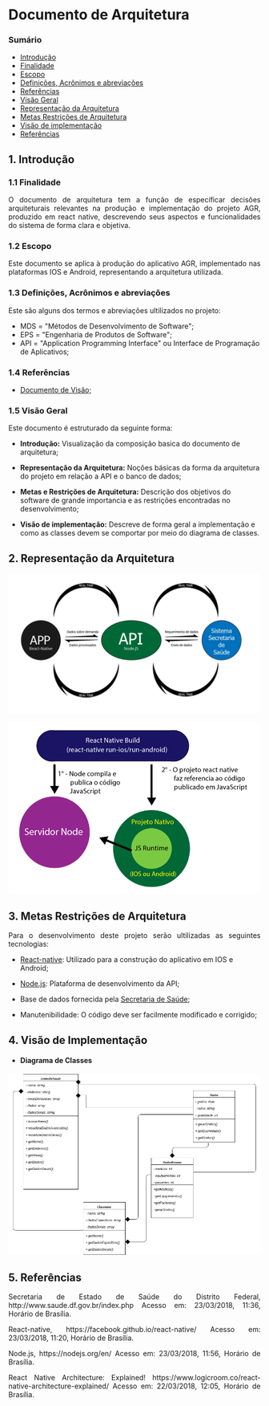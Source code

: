 # Documento de Arquitetura

### Sumário
<ul>
<li><a href="#Introdução">Introdução</a></li>
<li><a href="#Finalidade">Finalidade</a></li>
<li><a href="#Escopo">Escopo</a></li>
<li><a href="#Definições">Definições, Acrônimos e abreviações</a></li>
<li><a href="#Referências">Referências</a></li>
<li><a href="#Visão">Visão Geral</a></li>
<li><a href="#Representação">Representação da Arquitetura</a></li>
<li><a href="#Metas">Metas Restrições de Arquitetura</a></li>
<li><a href="#Implementação">Visão de implementação</a></li>
<li><a href="#Referencia">Referências</a></li>
</ul>

<div name = "Introdução" id = "Introdução"></div>

 <div name= "Finalidade" id= "Finalidade"></div>

## 1. Introdução

### 1.1 Finalidade
<div style ="text-align: justify">
  <p>
      O documento de arquitetura tem a função de específicar decisões arquiteturais relevantes na produção e implementação do projeto AGR, produzido em react native, descrevendo seus aspectos e funcionalidades do sistema de forma clara e objetiva.
  </p>
</div>


<div name= "Escopo" id= "Escopo"></div>

### 1.2 Escopo
<div style ="text-align: justify">
  <p>
      Este documento se aplica à produção do aplicativo AGR, implementado nas plataformas IOS e Android, representando a arquitetura utilizada.
  </p>
</div>

<div name= "Definições" id= "Definições"></div>

### 1.3 Definições, Acrônimos e abreviações
<div style ="text-align: justify">
  <p>
    Este são alguns dos termos e abreviações ultilizados no projeto:
  </p>
</div>

* MDS = "Métodos de Desenvolvimento de Software";
* EPS = "Engenharia de Produtos de Software";
* API = "Application Programming Interface" ou Interface de Programação de Aplicativos;

<div name= "Referências" id= "Referências"></div>

### 1.4 Referências

* <a href= "https:///github.com/fga-gpp-mds/AGR-APP-react-native/blob/master/docs/visao.md"> Documento de Visão;</a>

<div name= "Visão" id= "Visão"></div>

### 1.5 Visão Geral
<div style ="text-align: justify">
  <p>
    Este documento é estruturado da seguinte forma:
  </p>
</div>

* <b>Introdução:</b> Visualização da composição basica do documento de arquitetura;

* <b>Representação da Arquitetura:</b> Noções básicas da forma da arquitetura do projeto em relação a API e o banco de dados;

* <b>Metas e Restrições de Arquitetura:</b> Descrição dos objetivos do software de grande importancia e as restrições encontradas no desenvolvimento;

* <b>Visão de implementação:</b> Descreve de forma geral a implementação e como as classes devem se comportar por meio do diagrama de classes.


<div name= "Representação" id= "Representação"></div>

## 2. Representação da Arquitetura

<div style ="text-align: justify">
  <p>
    <img src ="img/diagrama.png">
    </p>
  <p>
    <img src ="img/reactdiagrama.png">
  </p>
</div>

<div name= "Metas" id= "Metas"></div>

## 3. Metas Restrições de Arquitetura

<div style ="text-align: justify">
  <p>
    Para o desenvolvimento deste projeto serão ultilizadas as seguintes tecnologias:
  </p>
</div>

* <a href ="https://facebook.github.io/react-native/"> React-native</a>: Utilizado para a construção do aplicativo em IOS e Android;

* <a href ="https://nodejs.org/en/">Node.js</a>: Plataforma de desenvolvimento da API;

* Base de dados fornecida pela <a href ="http://www.saude.df.gov.br/index.php">Secretaria de Saúde</a>;

* Manutenibilidade: O código deve ser facilmente modificado e corrigido;

<div name= "Implementação" id= "Implementação"></div>

## 4. Visão de Implementação
* #### Diagrama de Classes
<div style ="text-align: justify">
  <p>
    <img src="img/D_Classe.png">
  </p>
</div>


<div name= "Referencia" id= "referencia"></div>

## 5. Referências

<div style ="text-align: justify">
  <p>
    Secretaria de Estado de Saúde do Distrito Federal, http://www.saude.df.gov.br/index.php Acesso em: 23/03/2018, 11:36, Horário de Brasília.
  </p>
  <p>
    React-native, https://facebook.github.io/react-native/ Acesso em: 23/03/2018, 11:20, Horário de Brasília.
  </p>
  <p>
    Node.js, https://nodejs.org/en/ Acesso em: 23/03/2018, 11:56, Horário de Brasília.
  </p>
  <p>
    React Native Architecture: Explained! https://www.logicroom.co/react-native-architecture-explained/ Acesso em: 22/03/2018, 12:05, Horário de Brasília.
  </p>
</div>
